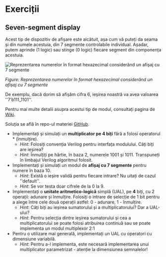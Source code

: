 # Exerciții 

## Seven-segment display

Acest tip de dispozitiv de afișare este alcătuit, așa cum vă puteți da seama și din numele acestuia, din 7 segmente controlabile individual. Așadar, putem aprinde (1 logic) sau stinge (0 logic) fiecare segment din componența acestuia.

![Reprezentarea numerelor în format hexazecimal considerând un afișaj cu 7 segmente](../media/7seg.png)

_Figure: Reprezentarea numerelor în format hexazecimal considerând un afișaj cu 7 segmente_

De exemplu, dacă dorim să afișăm cifra 6, ieșirea noastră va avea valoarea ''7’b111_1101''.

Pentru mai multe detalii asupra acestui tip de modul, consultați pagina de [Wiki](https://en.wikipedia.org/wiki/Seven-segment_display).

  Soluția se află în repo-ul materiei [GitHub](https://github.com/cs-pub-ro/computer-architecture/tree/main/chapters/verilog/behavioral/drills/tasks). 


  - Implementați și simulați un **multiplicator pe 4 biți** fără a folosi operatorul * (înmulțire).
    - _Hint_: Folosiți convenția Verilog pentru interfața modulului. Câți biți are ieșirea? 
    - _Hint_: Înmulțiți pe hârtie, în baza 2, numerele 1001 și 1011. Transpuneți în limbajul Verilog algoritmul folosit.
  - Implementați și simulați un modul de **afișaj cu 7 segmente** pentru numere în baza 10.
    - _Hint_: Există o ieșire validă pentru fiecare intrare? Nu uitați de cazul ''default''. 
    - _Hint_: Se vor testa doar cifrele de la 0 la 9.
  - Implementați o **unitate aritmetico-logică** simplă (UAL), pe **4** biți, cu 2 operații: adunare și înmulțire. Folosiți o intrare de selecție de 1 bit pentru a alege între cele două operații astfel: 0 - adunare, 1 - înmulțire.
    - _Hint_: Câți biți au ieșirea sumatorului și a multiplicatorului? Dar a UAL-ului? 
    - _Hint_: Pentru selecția dintre ieșirea sumatorului și cea a multiplicatorului se poate folosi atribuirea continuă sau se poate implementa un modul multiplexor 2:1 
  - Pentru o utilizare mai generală, implementați un UAL cu operatori cu dimensiune variabilă. 
    - _Hint_: Pentru a-l implementa, este necesară implementarea unui multiplicator parametrizat - atenție la dimensiunea semnalelor!  
